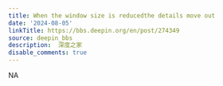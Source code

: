 ```yaml
---
title: When the window size is reducedthe details move out
date: '2024-08-05'
linkTitle: https://bbs.deepin.org/en/post/274349
source: deepin_bbs
description:  深度之家 
disable_comments: true
---
```

NA
